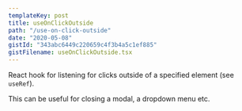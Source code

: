 ```yaml
---
templateKey: post
title: useOnClickOutside
path: "/use-on-click-outside"
date: "2020-05-08"
gistId: "343abc6449c220659c4f3b4a5c1ef885"
gistFilename: useOnClickOutside.tsx
---
```


React hook for listening for clicks outside of a specified element (see `useRef`).

This can be useful for closing a modal, a dropdown menu etc.
